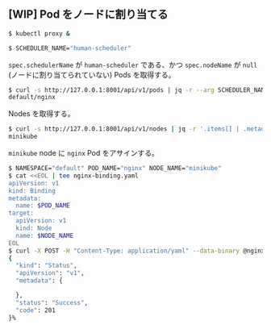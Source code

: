 ## [WIP] Pod をノードに割り当てる

```bash
$ kubectl proxy &
```

```bash
$ SCHEDULER_NAME="human-scheduler"
```

`spec.schedulerName` が `human-scheduler` である、かつ `spec.nodeName` が `null` (ノードに割り当てられていない) Pods を取得する。

```bash
$ curl -s http://127.0.0.1:8001/api/v1/pods | jq -r --arg SCHEDULER_NAME "$SCHEDULER_NAME" '.items[] | select(.spec.schedulerName == $SCHEDULER_NAME) | select(.spec.nodeName == null) | .metadata.namespace+"/"+.metadata.name'
default/nginx
```

Nodes を取得する。

```bash
$ curl -s http://127.0.0.1:8001/api/v1/nodes | jq -r '.items[] | .metadata.name'
minikube
```

`minikube` node に `nginx` Pod をアサインする。

```bash
$ NAMESPACE="default" POD_NAME="nginx" NODE_NAME="minikube"
$ cat <<EOL | tee nginx-binding.yaml
apiVersion: v1
kind: Binding
metadata:
  name: $POD_NAME
target:
  apiVersion: v1
  kind: Node
  name: $NODE_NAME
EOL
$ curl -X POST -H "Content-Type: application/yaml" --data-binary @nginx-binding.yaml "http://127.0.0.1:8001/api/v1/namespaces/${NAMESPACE}/pods/${POD_NAME}/binding"
{
  "kind": "Status",
  "apiVersion": "v1",
  "metadata": {

  },
  "status": "Success",
  "code": 201
}%
```
